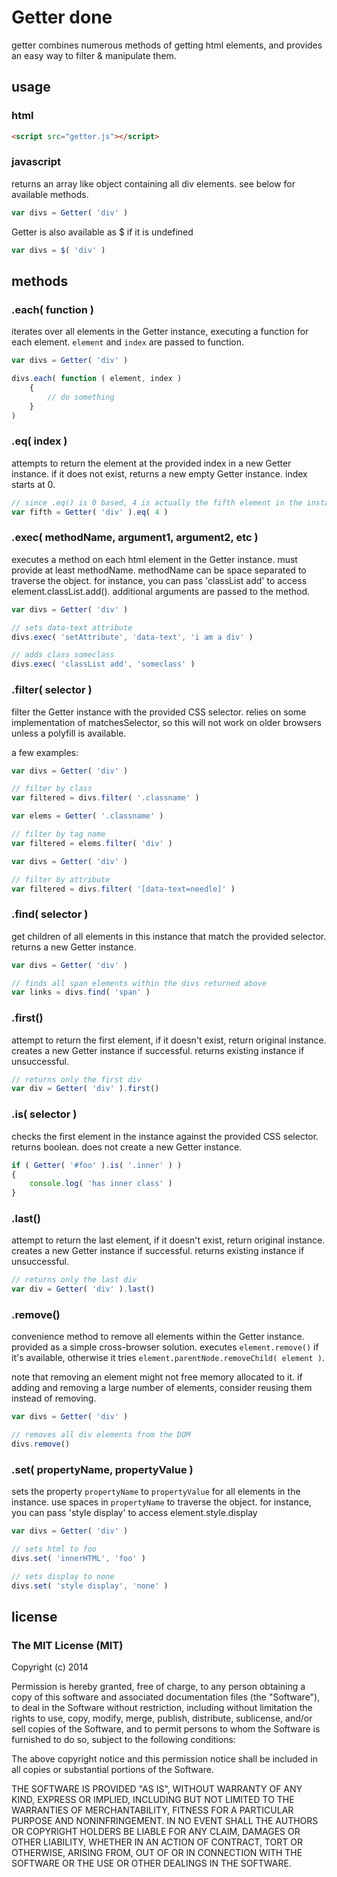 Getter done
======

getter combines numerous methods of getting html elements, and provides an easy way to filter & manipulate them.

## usage

### html
```html
<script src="getter.js"></script>
```

### javascript

returns an array like object containing all div elements. see below for available methods.

```javascript
var divs = Getter( 'div' )
```

Getter is also available as $ if it is undefined

```javascript
var divs = $( 'div' )
```

## methods

### .each( function )

iterates over all elements in the Getter instance, executing a function for each element. `element` and `index` are passed to function.

```javascript
var divs = Getter( 'div' )

divs.each( function ( element, index )
	{
		// do something
	}
)
```

### .eq( index )

attempts to return the element at the provided index in a new Getter instance. if it does not exist, returns a new empty Getter instance. index starts at 0.

```javascript
// since .eq() is 0 based, 4 is actually the fifth element in the instance
var fifth = Getter( 'div' ).eq( 4 )
```

### .exec( methodName, argument1, argument2, etc )

executes a method on each html element in the Getter instance. must provide at least methodName. methodName can be space separated to traverse the object. for instance, you can pass 'classList add' to access element.classList.add(). additional arguments are passed to the method.

```javascript
var divs = Getter( 'div' )

// sets data-text attribute
divs.exec( 'setAttribute', 'data-text', 'i am a div' )

// adds class someclass
divs.exec( 'classList add', 'someclass' )
```

### .filter( selector )

filter the Getter instance with the provided CSS selector. relies on some implementation of matchesSelector, so this will not work on older browsers unless a polyfill is available.

a few examples:

```javascript
var divs = Getter( 'div' )

// filter by class
var filtered = divs.filter( '.classname' )
```

```javascript
var elems = Getter( '.classname' )

// filter by tag name
var filtered = elems.filter( 'div' )
```

```javascript
var divs = Getter( 'div' )

// filter by attribute
var filtered = divs.filter( '[data-text=needle]' )
```

### .find( selector )

get children of all elements in this instance that match the provided selector. returns a new Getter instance.

```javascript
var divs = Getter( 'div' )

// finds all span elements within the divs returned above
var links = divs.find( 'span' )
```

### .first()

attempt to return the first element, if it doesn't exist, return original instance. creates a new Getter instance if successful. returns existing instance if unsuccessful.

```javascript
// returns only the first div
var div = Getter( 'div' ).first()
```

### .is( selector )

checks the first element in the instance against the provided CSS selector. returns boolean. does not create a new Getter instance.

```javascript
if ( Getter( '#foo' ).is( '.inner' ) )
{
	console.log( 'has inner class' )
}
```

### .last()

attempt to return the last element, if it doesn't exist, return original instance. creates a new Getter instance if successful. returns existing instance if unsuccessful.

```javascript
// returns only the last div
var div = Getter( 'div' ).last()
```

### .remove()

convenience method to remove all elements within the Getter instance. provided as a simple cross-browser solution. executes `element.remove()` if it's available, otherwise it tries `element.parentNode.removeChild( element )`.

note that removing an element might not free memory allocated to it. if adding and removing a large number of elements, consider reusing them instead of removing.

```javascript
var divs = Getter( 'div' )

// removes all div elements from the DOM
divs.remove()
```

### .set( propertyName, propertyValue )

sets the property `propertyName` to `propertyValue` for all elements in the instance. use spaces in `propertyName` to traverse the object. for instance, you can pass 'style display' to access element.style.display

```javascript
var divs = Getter( 'div' )

// sets html to foo
divs.set( 'innerHTML', 'foo' )

// sets display to none
divs.set( 'style display', 'none' )
```

## license

### The MIT License (MIT)

Copyright (c) 2014 

Permission is hereby granted, free of charge, to any person obtaining a copy
of this software and associated documentation files (the "Software"), to deal
in the Software without restriction, including without limitation the rights
to use, copy, modify, merge, publish, distribute, sublicense, and/or sell
copies of the Software, and to permit persons to whom the Software is
furnished to do so, subject to the following conditions:

The above copyright notice and this permission notice shall be included in all
copies or substantial portions of the Software.

THE SOFTWARE IS PROVIDED "AS IS", WITHOUT WARRANTY OF ANY KIND, EXPRESS OR
IMPLIED, INCLUDING BUT NOT LIMITED TO THE WARRANTIES OF MERCHANTABILITY,
FITNESS FOR A PARTICULAR PURPOSE AND NONINFRINGEMENT. IN NO EVENT SHALL THE
AUTHORS OR COPYRIGHT HOLDERS BE LIABLE FOR ANY CLAIM, DAMAGES OR OTHER
LIABILITY, WHETHER IN AN ACTION OF CONTRACT, TORT OR OTHERWISE, ARISING FROM,
OUT OF OR IN CONNECTION WITH THE SOFTWARE OR THE USE OR OTHER DEALINGS IN THE
SOFTWARE.
